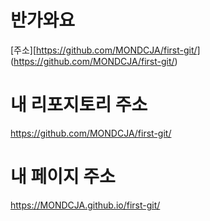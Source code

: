 # 반가와요
[주소][https://github.com/MONDCJA/first-git/]
(https://github.com/MONDCJA/first-git/)
# 내 리포지토리 주소
https://github.com/MONDCJA/first-git/
# 내 페이지 주소
https://MONDCJA.github.io/first-git/
